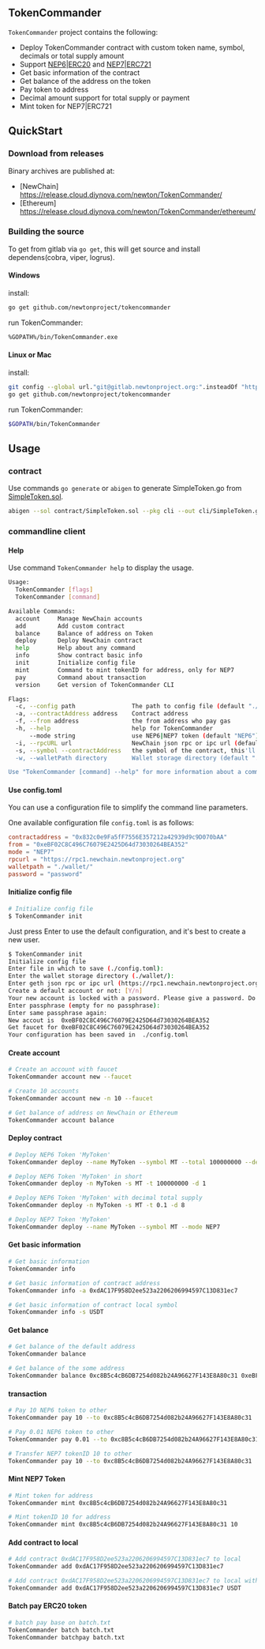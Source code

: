 
## TokenCommander 

`TokenCommander` project contains the following:
* Deploy TokenCommander contract with custom token name, symbol, decimals or total supply amount
* Support [NEP6](https://github.com/newtonproject/NEPs/blob/master/NEPS/nep-6.md)|[ERC20](https://github.com/ethereum/EIPs/blob/master/EIPS/eip-20.md) and [NEP7](https://github.com/newtonproject/NEPs/blob/master/NEPS/nep-7.md)|[ERC721](https://github.com/ethereum/EIPs/blob/master/EIPS/eip-721.md)
* Get basic information of the contract
* Get balance of the address on the token
* Pay token to address
* Decimal amount support for total supply or payment
* Mint token for NEP7|ERC721

## QuickStart

### Download from releases

Binary archives are published at:
* [NewChain] https://release.cloud.diynova.com/newton/TokenCommander/
* [Ethereum] https://release.cloud.diynova.com/newton/TokenCommander/ethereum/

### Building the source

To get from gitlab via `go get`, this will get source and install dependens(cobra, viper, logrus).

#### Windows

install:

```bash
go get github.com/newtonproject/tokencommander
```

run TokenCommander:

```bash
%GOPATH%/bin/TokenCommander.exe
```

#### Linux or Mac

install:

```bash
git config --global url."git@gitlab.newtonproject.org:".insteadOf "https://gitlab.newtonproject.org/"
go get github.com/newtonproject/tokencommander
```

run TokenCommander:

```bash
$GOPATH/bin/TokenCommander
```

## Usage

### contract

Use commands `go generate` or `abigen` to generate SimpleToken.go from [SimpleToken.sol](https://github.com/OpenZeppelin/openzeppelin-solidity/blob/master/contracts/token/ERC20/BasicToken.sol).

```bash
abigen --sol contract/SimpleToken.sol --pkg cli --out cli/SimpleToken.go
```

### commandline client

#### Help

Use command `TokenCommander help` to display the usage.

```bash
Usage:
  TokenCommander [flags]
  TokenCommander [command]

Available Commands:
  account     Manage NewChain accounts
  add         Add custom contract
  balance     Balance of address on Token
  deploy      Deploy NewChain contract
  help        Help about any command
  info        Show contract basic info
  init        Initialize config file
  mint        Command to mint tokenID for address, only for NEP7
  pay         Command about transaction
  version     Get version of TokenCommander CLI

Flags:
  -c, --config path                The path to config file (default "./config.toml")
  -a, --contractAddress address    Contract address
  -f, --from address               the from address who pay gas
  -h, --help                       help for TokenCommander
      --mode string                use NEP6|NEP7 token (default "NEP6")
  -i, --rpcURL url                 NewChain json rpc or ipc url (default "https://rpc1.newchain.newtonproject.org")
  -s, --symbol --contractAddress   the symbol of the contract, this'll overwrite the --contractAddress when load token
  -w, --walletPath directory       Wallet storage directory (default "./wallet/")

Use "TokenCommander [command] --help" for more information about a command.
```

#### Use config.toml

You can use a configuration file to simplify the command line parameters.

One available configuration file `config.toml` is as follows:


```conf
contractaddress = "0x832c0e9Fa5fF7556E357212a42939d9c9D070bAA"
from = "0xeBF02C8C496C76079E2425D64d73030264BEA352"
mode = "NEP7"
rpcurl = "https://rpc1.newchain.newtonproject.org"
walletpath = "./wallet/"
password = "password"
```

#### Initialize config file

```bash
# Initialize config file
$ TokenCommander init
```

Just press Enter to use the default configuration, and it's best to create a new user.


```bash
$ TokenCommander init
Initialize config file
Enter file in which to save (./config.toml):
Enter the wallet storage directory (./wallet/):
Enter geth json rpc or ipc url (https://rpc1.newchain.newtonproject.org):
Create a default account or not: [Y/n]
Your new account is locked with a password. Please give a password. Do not forget this password.
Enter passphrase (empty for no passphrase):
Enter same passphrase again:
New accout is  0xeBF02C8C496C76079E2425D64d73030264BEA352
Get faucet for 0xeBF02C8C496C76079E2425D64d73030264BEA352
Your configuration has been saved in  ./config.toml
```

#### Create account

```bash
# Create an account with faucet
TokenCommander account new --faucet

# Create 10 accounts
TokenCommander account new -n 10 --faucet

# Get balance of address on NewChain or Ethereum
TokenCommander account balance
```

#### Deploy contract

```bash
# Deploy NEP6 Token 'MyToken'
TokenCommander deploy --name MyToken --symbol MT --total 100000000 --decimals 1

# Deploy NEP6 Token 'MyToken' in short
TokenCommander deploy -n MyToken -s MT -t 100000000 -d 1

# Deploy NEP6 Token 'MyToken' with decimal total supply
TokenCommander deploy -n MyToken -s MT -t 0.1 -d 8

# Deploy NEP7 Token 'MyToken'
TokenCommander deploy --name MyToken --symbol MT --mode NEP7
```

#### Get basic information

```bash
# Get basic information
TokenCommander info

# Get basic information of contract address
TokenCommander info -a 0xdAC17F958D2ee523a2206206994597C13D831ec7

# Get basic information of contract local symbol
TokenCommander info -s USDT
```

#### Get balance

```bash
# Get balance of the default address
TokenCommander balance

# Get balance of the some address
TokenCommander balance 0xc8B5c4cB6DB7254d082b24A96627F143E8A80c31 0xeBF02C8C496C76079E2425D64d73030264BEA352
```

#### transaction

```bash
# Pay 10 NEP6 token to other 
TokenCommander pay 10 --to 0xc8B5c4cB6DB7254d082b24A96627F143E8A80c31

# Pay 0.01 NEP6 token to other 
TokenCommander pay 0.01 --to 0xc8B5c4cB6DB7254d082b24A96627F143E8A80c31

# Transfer NEP7 tokenID 10 to other
TokenCommander pay 10 --to 0xc8B5c4cB6DB7254d082b24A96627F143E8A80c31
```

#### Mint NEP7 Token

```bash
# Mint token for address
TokenCommander mint 0xc8B5c4cB6DB7254d082b24A96627F143E8A80c31

# Mint tokenID 10 for address
TokenCommander mint 0xc8B5c4cB6DB7254d082b24A96627F143E8A80c31 10
```


#### Add contract to local

```bash
# Add contract 0xdAC17F958D2ee523a2206206994597C13D831ec7 to local
TokenCommander add 0xdAC17F958D2ee523a2206206994597C13D831ec7

# Add contract 0xdAC17F958D2ee523a2206206994597C13D831ec7 to local with custom symbol
TokenCommander add 0xdAC17F958D2ee523a2206206994597C13D831ec7 USDT
```

#### Batch pay ERC20 token

```bash
# batch pay base on batch.txt
TokenCommander batch batch.txt
TokenCommander batchpay batch.txt
```